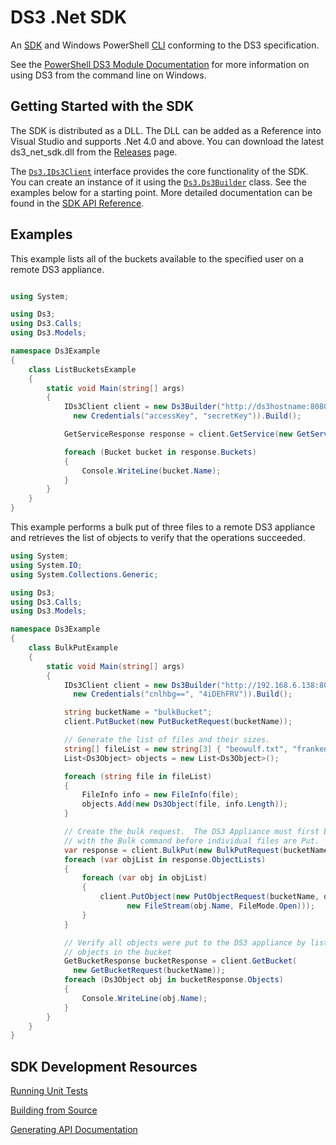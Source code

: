 # DS3 .Net SDK

An [SDK](http://en.wikipedia.org/wiki/Software_development_kit) and Windows PowerShell [CLI](http://en.wikipedia.org/wiki/Command-line_interface) conforming to the DS3 specification.

See the [PowerShell DS3 Module Documentation](../../wiki/PowerShell-DS3-Module) for more information on using DS3 from the command line on Windows.

## Getting Started with the SDK

The SDK is distributed as a DLL.  The DLL can be added as a Reference into Visual Studio and supports .Net 4.0 and above. You can download the latest ds3_net_sdk.dll from the [Releases](../../releases) page.

The [`Ds3.IDs3Client`](http://spectralogic.github.io/ds3_net_sdk/interface_ds3_1_1_i_ds3_client.html) interface provides the core functionality of the SDK. You can create an instance of it using the [`Ds3.Ds3Builder`](http://spectralogic.github.io/ds3_net_sdk/class_ds3_1_1_ds3_builder.html) class. See the examples below for a starting point. More detailed documentation can be found in the [SDK API Reference](http://spectralogic.github.io/ds3_net_sdk/annotated.html).

## Examples

This example lists all of the buckets available to the specified user on a remote DS3 appliance.

```csharp

using System;

using Ds3;
using Ds3.Calls;
using Ds3.Models;

namespace Ds3Example
{
    class ListBucketsExample
    {
        static void Main(string[] args)
        {
            IDs3Client client = new Ds3Builder("http://ds3hostname:8080",
              new Credentials("accessKey", "secretKey")).Build();

            GetServiceResponse response = client.GetService(new GetServiceRequest());

            foreach (Bucket bucket in response.Buckets)
            {
                Console.WriteLine(bucket.Name);
            }
        }
    }
}

```

This example performs a bulk put of three files to a remote DS3 appliance and retrieves the list of objects to verify that the operations succeeded.

```csharp
using System;
using System.IO;
using System.Collections.Generic;

using Ds3;
using Ds3.Calls;
using Ds3.Models;

namespace Ds3Example
{
    class BulkPutExample
    {
        static void Main(string[] args)
        {
            IDs3Client client = new Ds3Builder("http://192.168.6.138:8080",
              new Credentials("cnlhbg==", "4iDEhFRV")).Build();

            string bucketName = "bulkBucket";
            client.PutBucket(new PutBucketRequest(bucketName));

            // Generate the list of files and their sizes.
            string[] fileList = new string[3] { "beowulf.txt", "frankenstein.txt", "ulysses.txt" };
            List<Ds3Object> objects = new List<Ds3Object>();

            foreach (string file in fileList)
            {
                FileInfo info = new FileInfo(file);
                objects.Add(new Ds3Object(file, info.Length));
            }

            // Create the bulk request.  The DS3 Appliance must first be primed
            // with the Bulk command before individual files are Put.
            var response = client.BulkPut(new BulkPutRequest(bucketName, objects));
            foreach (var objList in response.ObjectLists)
            {
                foreach (var obj in objList)
                {
                    client.PutObject(new PutObjectRequest(bucketName, obj.Name,
                          new FileStream(obj.Name, FileMode.Open)));
                }
            }

            // Verify all objects were put to the DS3 appliance by listing all the
            // objects in the bucket    
            GetBucketResponse bucketResponse = client.GetBucket(
              new GetBucketRequest(bucketName));
            foreach (Ds3Object obj in bucketResponse.Objects)
            {
                Console.WriteLine(obj.Name);
            }
        }
    }
}

```

## SDK Development Resources

[Running Unit Tests](../../wiki/Running-Unit-Tests)

[Building from Source](../../wiki/Building-from-Source)

[Generating API Documentation](../../wiki/Documentation-Generation)
